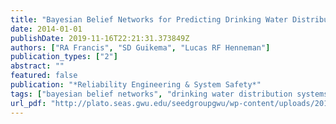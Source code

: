 ```yaml
---
title: "Bayesian Belief Networks for Predicting Drinking Water Distribution System Pipe Breaks"
date: 2014-01-01
publishDate: 2019-11-16T22:21:31.373849Z
authors: ["RA Francis", "SD Guikema", "Lucas RF Henneman"]
publication_types: ["2"]
abstract: ""
featured: false
publication: "*Reliability Engineering & System Safety*"
tags: ["bayesian belief networks", "drinking water distribution systems", "expert systems", "graphical"]
url_pdf: "http://plato.seas.gwu.edu/seedgroupgwu/wp-content/uploads/2012/07/Francis.pdf"
---
```


